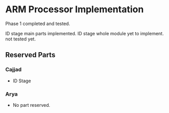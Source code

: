 # ARM Processor Implementation
Phase 1 completed and tested.

ID stage main parts implemented. ID stage whole module yet to implement. not tested yet.

## Reserved Parts
  ### Cajjad
  * ID Stage
  ### Arya
  * No part reserved.
